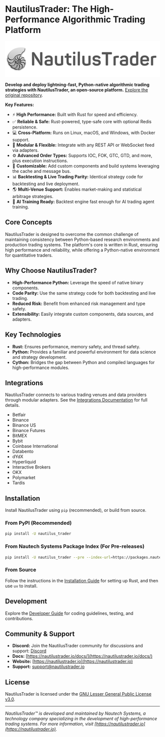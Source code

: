 # NautilusTrader: The High-Performance Algorithmic Trading Platform

[![Nautilus Trader Logo](https://github.com/nautechsystems/nautilus_trader/raw/develop/assets/nautilus-trader-logo.png)](https://github.com/nautechsystems/nautilus_trader)

**Develop and deploy lightning-fast, Python-native algorithmic trading strategies with NautilusTrader, an open-source platform.**  [Explore the original repository](https://github.com/nautechsystems/nautilus_trader).

**Key Features:**

*   ⚡ **High Performance:** Built with Rust for speed and efficiency.
*   ✅ **Reliable & Safe:** Rust-powered, type-safe core with optional Redis persistence.
*   💻 **Cross-Platform:** Runs on Linux, macOS, and Windows, with Docker support.
*   🔌 **Modular & Flexible:** Integrate with any REST API or WebSocket feed via adapters.
*   ⚙️ **Advanced Order Types:**  Supports IOC, FOK, GTC, GTD, and more, plus execution instructions.
*   🎨 **Customizable:**  Add custom components and build systems leveraging the cache and message bus.
*   📊 **Backtesting & Live Trading Parity:** Identical strategy code for backtesting and live deployment.
*   🌎 **Multi-Venue Support:** Enables market-making and statistical arbitrage strategies.
*   🤖 **AI Training Ready:** Backtest engine fast enough for AI trading agent training.

## Core Concepts

NautilusTrader is designed to overcome the common challenge of maintaining consistency between Python-based research environments and production trading systems. The platform's core is written in Rust, ensuring high performance and reliability, while offering a Python-native environment for quantitative traders.

## Why Choose NautilusTrader?

*   **High-Performance Python:** Leverage the speed of native binary components.
*   **Code Parity:** Use the same strategy code for both backtesting and live trading.
*   **Reduced Risk:** Benefit from enhanced risk management and type safety.
*   **Extensibility:** Easily integrate custom components, data sources, and adapters.

## Key Technologies

*   **Rust:**  Ensures performance, memory safety, and thread safety.
*   **Python:** Provides a familiar and powerful environment for data science and strategy development.
*   **Cython:** Bridges the gap between Python and compiled languages for high-performance modules.

## Integrations

NautilusTrader connects to various trading venues and data providers through modular adapters.  See the [Integrations Documentation](https://nautilustrader.io/docs/latest/integrations/index.html) for full details.

*   Betfair
*   Binance
*   Binance US
*   Binance Futures
*   BitMEX
*   Bybit
*   Coinbase International
*   Databento
*   dYdX
*   Hyperliquid
*   Interactive Brokers
*   OKX
*   Polymarket
*   Tardis

## Installation

Install NautilusTrader using `pip` (recommended), or build from source.

### From PyPI (Recommended)

```bash
pip install -U nautilus_trader
```

### From Nautech Systems Package Index (For Pre-releases)

```bash
pip install -U nautilus_trader --pre --index-url=https://packages.nautechsystems.io/simple
```

### From Source

Follow the instructions in the [Installation Guide](https://nautilustrader.io/docs/latest/getting_started/installation) for setting up Rust, and then use `uv` to install.

## Development

Explore the [Developer Guide](https://nautilustrader.io/docs/latest/developer_guide/index.html) for coding guidelines, testing, and contributions.

## Community & Support

*   **Discord:** Join the NautilusTrader community for discussions and support: [Discord](https://discord.gg/NautilusTrader)
*   **Docs:** [https://nautilustrader.io/docs/](https://nautilustrader.io/docs/)
*   **Website:** [https://nautilustrader.io](https://nautilustrader.io)
*   **Support:** [support@nautilustrader.io](mailto:support@nautilustrader.io)

## License

NautilusTrader is licensed under the [GNU Lesser General Public License v3.0](https://www.gnu.org/licenses/lgpl-3.0.en.html).

---

*NautilusTrader™ is developed and maintained by Nautech Systems, a technology company specializing in the development of high-performance trading systems. For more information, visit [https://nautilustrader.io](https://nautilustrader.io).*